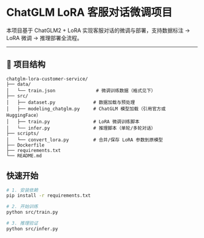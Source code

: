 
# ChatGLM LoRA 客服对话微调项目

本项目基于 ChatGLM2 + LoRA 实现客服对话的微调与部署，支持数据标注 → LoRA 微调 → 推理部署全流程。

---

## 🔧 项目结构

```
chatglm-lora-customer-service/
├── data/
│   └── train.json               # 微调训练数据（格式见下）
├── src/
│   ├── dataset.py              # 数据加载与预处理
│   ├── modeling_chatglm.py     # ChatGLM 模型加载（引用官方或 HuggingFace）
│   ├── train.py                # LoRA 微调训练脚本
│   └── infer.py                # 推理脚本（单轮/多轮对话）
├── scripts/
│   └── convert_lora.py         # 合并/保存 LoRA 参数到原模型
├── Dockerfile
├── requirements.txt
└── README.md
```

## 快速开始

```bash
# 1. 安装依赖
pip install -r requirements.txt

# 2. 开始训练
python src/train.py

# 3. 推理验证
python src/infer.py

